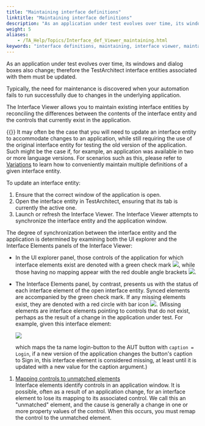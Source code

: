```yaml
--- 
title: "Maintaining interface definitions"
linktitle: "Maintaining interface definitions"
description: "As an application under test evolves over time, its windows and dialog boxes also change; therefore the TestArchitect interface entities associated with them must be updated."
weight: 5
aliases: 
    - /TA_Help/Topics/Interface_def_Viewer_maintaining.html
keywords: "interface definitions, maintaining, interface viewer, maintaining interface definitions, viewer"
---
```


As an application under test evolves over time, its windows and dialog boxes also change; therefore the TestArchitect interface entities associated with them must be updated.

Typically, the need for maintenance is discovered when your automation fails to run successfully due to changes in the underlying application.

The Interface Viewer allows you to maintain existing interface entities by reconciling the differences between the contents of the interface entity and the controls that currently exist in the application.

{{<tip>}} It may often be the case that you will need to update an interface entity to accommodate changes to an application, while still requiring the use of the original interface entity for testing the old version of the application. Such might be the case if, for example, an application was available in two or more language versions. For scenarios such as this, please refer to [Variations](/user-guide/variations/) to learn how to conveniently maintain multiple definitions of a given interface entity.

To update an interface entity:

1.  Ensure that the correct window of the application is open.
2.  Open the interface entity in TestArchitect, ensuring that its tab is currently the active one.
3.  Launch or refresh the Interface Viewer. The Interface Viewer attempts to synchronize the interface entity and the application window.

The degree of synchronization between the interface entity and the application is determined by examining both the UI explorer and the Interface Elements panels of the Interface Viewer:

-   In the UI explorer panel, those controls of the application for which interface elements exist are denoted with a green check mark ![](/images/TA_Help/Images/ug_interface_definition13.png), while those having no mapping appear with the red double angle brackets ![](/images/TA_Help/Images/ug_interface_definition19.png).
-   The Interface Elements panel, by contrast, presents us with the status of each interface element of the open interface entity. Synced elements are accompanied by the green check mark. If any missing elements exist, they are denoted with a red circle with bar icon ![](/images/TA_Help/Images/ug_interface_definition14.png). \(Missing elements are interface elements pointing to controls that do not exist, perhaps as the result of a change in the application under test. For example, given this interface element:

    ![](/images/TA_Help/Images/ug_interface_definition20.png)

    which maps the ta name login-button to the AUT button with `caption = Login`, if a new version of the application changes the button's caption to Sign in, this interface element is considered missing, at least until it is updated with a new value for the caption argument.\)


1.  [Mapping controls to unmatched elements](/user-guide/interface-definitions/the-interface-viewer/maintaining-interface-definitions/mapping-controls-to-unmatched-elements)  
Interface elements identify controls in an application window. It is possible, often as a result of an application change, for an interface element to lose its mapping to its associated control. We call this an "unmatched" element, and the cause is generally a change in one or more property values of the control. When this occurs, you must remap the control to the unmatched element.




